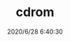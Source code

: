 ﻿---
layout: post 
title: cdrom
tags: CDR
categories: wire-harness
overview: cdrom254
series: 
part_number: cdrom254
thumb_img: static/202006/357-thumb-20200628144108.jpg
small_img: static/202006/357-20200628144108.jpg
date: 2020/6/28 6:40:30
---



